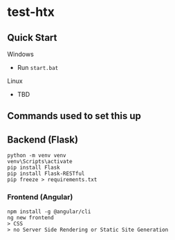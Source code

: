 # test-htx

## Quick Start
Windows
- Run `start.bat`

Linux
- TBD

## Commands used to set this up
## Backend (Flask)
```
python -m venv venv
venv\Scripts\activate
pip install Flask
pip install Flask-RESTful
pip freeze > requirements.txt
```

### Frontend (Angular)
```
npm install -g @angular/cli
ng new frontend
> CSS
> no Server Side Rendering or Static Site Generation
```
